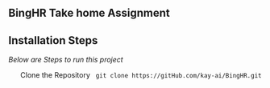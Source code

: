## BingHR Take home Assignment

## Installation Steps

<i> Below are Steps to run this project </i>

<ol> Clone the Repository 
<code> git clone https://gitHub.com/kay-ai/BingHR.git </code>
